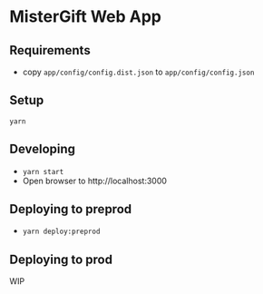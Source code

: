 # MisterGift Web App

## Requirements

- copy `app/config/config.dist.json` to `app/config/config.json`

## Setup

`yarn`

## Developing

- `yarn start`
- Open browser to http://localhost:3000

## Deploying to preprod

- `yarn deploy:preprod`

## Deploying to prod

WIP
